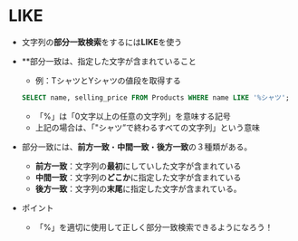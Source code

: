 # LIKE
- 文字列の**部分一致検索**をするには**LIKE**を使う
- **部分一致は、指定した文字が含まれていること

    - 例：TシャツとYシャツの値段を取得する
    ```sql
    SELECT name, selling_price FROM Products WHERE name LIKE '%シャツ';
    ```

    - 「%」は「0文字以上の任意の文字列」を意味する記号
    - 上記の場合は、「"シャツ”で終わるすべての文字列」という意味

- 部分一致には、**前方一致**・**中間一致**・**後方一致**の３種類がある。
    - **前方一致**：文字列の**最初**にしていした文字が含まれている
    - **中間一致**：文字列の**どこか**に指定した文字が含まれている
    - **後方一致**：文字列の**末尾**に指定した文字が含まれている。

- ポイント
    - 「%」を適切に使用して正しく部分一致検索できるようになろう！